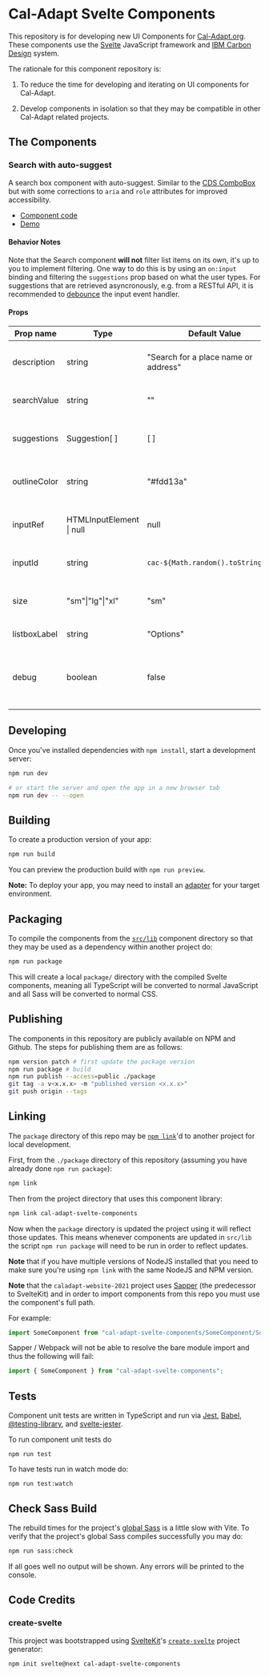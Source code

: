 # Cal-Adapt Svelte Components

This repository is for developing new UI Components for [Cal-Adapt.org](https://cal-adapt.org). These components use the [Svelte](https://svelte.dev/) JavaScript framework and [IBM Carbon Design](https://www.carbondesignsystem.com/) system.

The rationale for this component repository is:

1. To reduce the time for developing and iterating on UI components for Cal-Adapt.

2. Develop components in isolation so that they may be compatible in other Cal-Adapt related projects.

## The Components

### Search with auto-suggest

A search box component with auto-suggest. Similar to the [CDS ComboBox](https://carbon-components-svelte.onrender.com/components/ComboBox) but with some corrections to `aria` and `role` attributes for improved accessibility.

- [Component code](./src/lib/Search/)
- [Demo](./src/routes/search.svelte)

#### Behavior Notes

Note that the Search component **will not** filter list items on its own, it's up to you to implement filtering. One way to do this is by using an `on:input` binding and filtering the `suggestions` prop based on what the user types. For suggestions that are retrieved asyncronously, e.g. from a RESTful API, it is recommended to [debounce](https://css-tricks.com/debouncing-throttling-explained-examples/) the input event handler.

#### Props

| Prop name    | Type                     | Default Value                        | Description                                                   |
| ------------ | ------------------------ | ------------------------------------ | ------------------------------------------------------------- |
| description  | string                   | "Search for a place name or address" | The input's label & placeholder text.                         |
| searchValue  | string                   | ""                                   | The value of the search input.                                |
| suggestions  | Suggestion[ ]            | [ ]                                  | The array of suggestions to be shown in the listbox.          |
| outlineColor | string                   | "#fdd13a"                            | The outline color to use when the input is focused.           |
| inputRef     | HTMLInputElement \| null | null                                 | Reference to the search input HTML node.                      |
| inputId      | string                   | `cac-${Math.random().toString(36)}`  | Optional id for the input element.                            |
| size         | "sm"\|"lg"\|"xl"         | "sm"                                 | The size of the carbon components' search bar.                |
| listboxLabel | string                   | "Options"                            | The aria-label for the listbox                                |
| debug        | boolean                  | false                                | Enables console.log'ing of reactive variables & some methods. |

## Developing

Once you've installed dependencies with `npm install`, start a development server:

```bash
npm run dev

# or start the server and open the app in a new browser tab
npm run dev -- --open
```

## Building

To create a production version of your app:

```bash
npm run build
```

You can preview the production build with `npm run preview`.

**Note:** To deploy your app, you may need to install an [adapter](https://kit.svelte.dev/docs/adapters) for your target environment.

## Packaging

To compile the components from the [`src/lib`](./src/lib/) component directory so that they may be used as a dependency within another project do:

```bash
npm run package
```

This will create a local `package/` directory with the compiled Svelte components, meaning all TypeScript will be converted to normal JavaScript and all Sass will be converted to normal CSS.

## Publishing

The components in this repository are publicly available on NPM and Github. The steps for publishing them are as follows:

```bash
npm version patch # first update the package version
npm run package # build
npm run publish --access=public ./package
git tag -a v<x.x.x> -m "published version <x.x.x>"
git push origin --tags
```

## Linking

The `package` directory of this repo may be [`npm link`](https://docs.npmjs.com/cli/v7/commands/npm-link)'d to another project for local development.

First, from the `./package` directory of this repository (assuming you have already done `npm run package`):

```bash
npm link
```

Then from the project directory that uses this component library:

```bash
npm link cal-adapt-svelte-components
```

Now when the `package` directory is updated the project using it will reflect those updates. This means whenever components are updated in `src/lib` the script `npm run package` will need to be run in order to reflect updates.

**Note** that if you have multiple versions of NodeJS installed that you need to make sure you're using `npm link` with the same NodeJS and NPM version.

**Note** that the `caladapt-website-2021` project uses [Sapper](https://sapper.svelte.dev) (the predecessor to SvelteKit) and in order to import components from this repo you must use the component's full path.

For example:

```js
import SomeComponent from "cal-adapt-svelte-components/SomeComponent/SomeComponent.svelte";
```

Sapper / Webpack will not be able to resolve the bare module import and thus the following will fail:

```js
import { SomeComponent } from "cal-adapt-svelte-components";
```

## Tests

Component unit tests are written in TypeScript and run via [Jest](https://jestjs.io/), [Babel](https://babeljs.io/), [@testing-library](https://testing-library.com/), and [svelte-jester](https://www.npmjs.com/package/svelte-jester).

To run component unit tests do

```
npm run test
```

To have tests run in watch mode do:

```
npm run test:watch
```

## Check Sass Build

The rebuild times for the project's [global Sass](./src/styles/main.scss) is a little slow with Vite. To verify that the project's global Sass compiles successfully you may do:

```bash
npm run sass:check
```

If all goes well no output will be shown. Any errors will be printed to the console.

## Code Credits

### create-svelte

This project was bootstrapped using [SvelteKit](https://kit.svelte.dev)'s [`create-svelte`](https://github.com/sveltejs/kit/tree/master/packages/create-svelte) project generator:

```bash
npm init svelte@next cal-adapt-svelte-components
```
